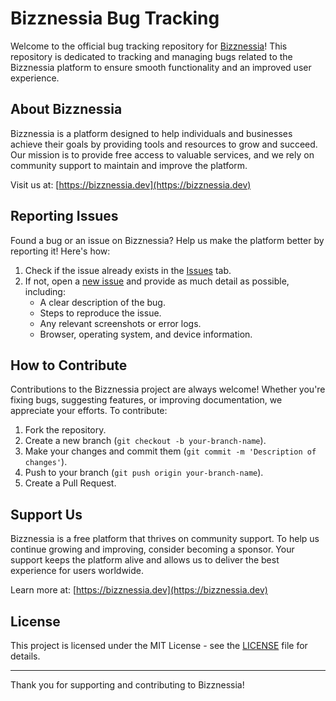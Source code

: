 # Bizznessia Bug Tracking

Welcome to the official bug tracking repository for [Bizznessia](https://bizznessia.dev)! This repository is dedicated to tracking and managing bugs related to the Bizznessia platform to ensure smooth functionality and an improved user experience.

## About Bizznessia

Bizznessia is a platform designed to help individuals and businesses achieve their goals by providing tools and resources to grow and succeed. Our mission is to provide free access to valuable services, and we rely on community support to maintain and improve the platform.

Visit us at: [https://bizznessia.dev](https://bizznessia.dev)

## Reporting Issues

Found a bug or an issue on Bizznessia? Help us make the platform better by reporting it! Here's how:

1. Check if the issue already exists in the [Issues](https://github.com/YOUR_USERNAME/YOUR_REPOSITORY/issues) tab.
2. If not, open a [new issue](https://github.com/YOUR_USERNAME/YOUR_REPOSITORY/issues/new) and provide as much detail as possible, including:
   - A clear description of the bug.
   - Steps to reproduce the issue.
   - Any relevant screenshots or error logs.
   - Browser, operating system, and device information.

## How to Contribute

Contributions to the Bizznessia project are always welcome! Whether you're fixing bugs, suggesting features, or improving documentation, we appreciate your efforts. To contribute:

1. Fork the repository.
2. Create a new branch (`git checkout -b your-branch-name`).
3. Make your changes and commit them (`git commit -m 'Description of changes'`).
4. Push to your branch (`git push origin your-branch-name`).
5. Create a Pull Request.

## Support Us

Bizznessia is a free platform that thrives on community support. To help us continue growing and improving, consider becoming a sponsor. Your support keeps the platform alive and allows us to deliver the best experience for users worldwide.

Learn more at: [https://bizznessia.dev](https://bizznessia.dev)

## License

This project is licensed under the MIT License - see the [LICENSE](LICENSE) file for details.

---

Thank you for supporting and contributing to Bizznessia!
